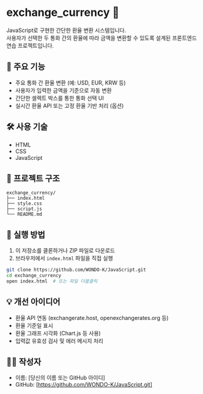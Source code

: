 # exchange_currency 💱

JavaScript로 구현한 간단한 환율 변환 시스템입니다.  
사용자가 선택한 두 통화 간의 환율에 따라 금액을 변환할 수 있도록 설계된 프론트엔드 연습 프로젝트입니다.

## 📌 주요 기능

- 주요 통화 간 환율 변환 (예: USD, EUR, KRW 등)
- 사용자가 입력한 금액을 기준으로 자동 변환
- 간단한 셀렉트 박스를 통한 통화 선택 UI
- 실시간 환율 API 또는 고정 환율 기반 처리 (옵션)

## 🛠️ 사용 기술

- HTML
- CSS
- JavaScript

## 📂 프로젝트 구조

```
exchange_currency/
├── index.html
├── style.css
├── script.js
└── README.md
```

## 🚀 실행 방법

1. 이 저장소를 클론하거나 ZIP 파일로 다운로드
2. 브라우저에서 `index.html` 파일을 직접 실행

```bash
git clone https://github.com/WONDO-K/JavaScript.git
cd exchange_currency
open index.html  # 또는 파일 더블클릭
```

## 💡 개선 아이디어

- 환율 API 연동 (exchangerate.host, openexchangerates.org 등)
- 환율 기준일 표시
- 환율 그래프 시각화 (Chart.js 등 사용)
- 입력값 유효성 검사 및 에러 메시지 처리

## 🧑‍💻 작성자

- 이름: [당신의 이름 또는 GitHub 아이디]
- GitHub: [https://github.com/WONDO-K/JavaScript.git]